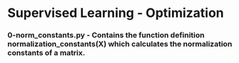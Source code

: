 # Supervised Learning - Optimization

### 0-norm_constants.py - Contains the function definition normalization_constants(X) which calculates the normalization constants of a matrix.
